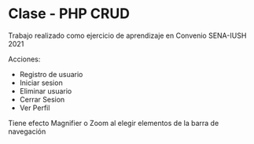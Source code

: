 # Clase - PHP CRUD
Trabajo realizado como ejercicio de aprendizaje en Convenio SENA-IUSH 2021

Acciones:
- Registro de usuario
- Iniciar sesion
- Eliminar usuario
- Cerrar Sesion
- Ver Perfil


Tiene efecto Magnifier o Zoom al elegir elementos de la barra de navegación
